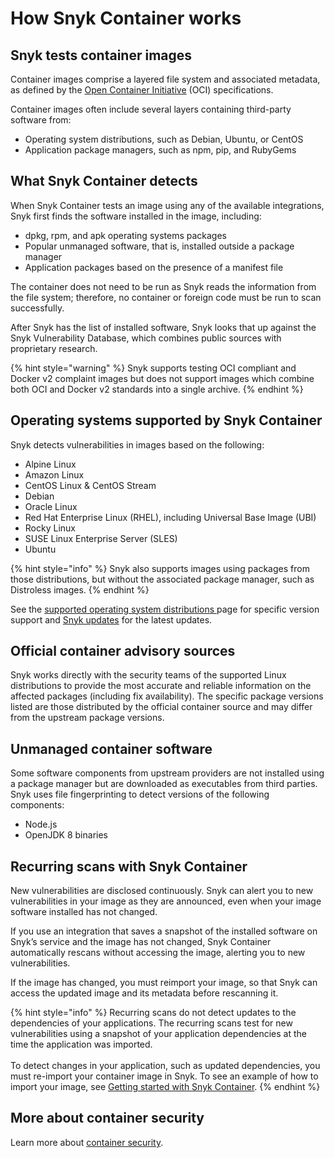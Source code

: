 # How Snyk Container works

## Snyk tests container images

Container images comprise a layered file system and associated metadata, as defined by the [Open Container Initiative](https://opencontainers.org) (OCI) specifications.

Container images often include several layers containing third-party software from:

* Operating system distributions, such as Debian, Ubuntu, or CentOS
* Application package managers, such as npm, pip, and RubyGems

## What Snyk Container detects

When Snyk Container tests an image using any of the available integrations, Snyk first finds the software installed in the image, including:

* dpkg, rpm, and apk operating systems packages
* Popular unmanaged software, that is, installed outside a package manager
* Application packages based on the presence of a manifest file

The container does not need to be run as Snyk reads the information from the file system; therefore, no container or foreign code must be run to scan successfully.

After Snyk has the list of installed software, Snyk looks that up against the Snyk Vulnerability Database, which combines public sources with proprietary research.

{% hint style="warning" %}
Snyk supports testing OCI compliant and Docker v2 complaint images but does not support images which combine both OCI and Docker v2 standards into a single archive.
{% endhint %}

## Operating systems supported by Snyk Container

Snyk detects vulnerabilities in images based on the following:

* Alpine Linux
* Amazon Linux
* CentOS Linux & CentOS Stream
* Debian
* Oracle Linux
* Red Hat Enterprise Linux (RHEL), including Universal Base Image (UBI)
* Rocky Linux
* SUSE Linux Enterprise Server (SLES)
* Ubuntu

{% hint style="info" %}
Snyk also supports images using packages from those distributions, but without the associated package manager, such as Distroless images.
{% endhint %}

See the [supported operating system distributions ](supported-operating-system-distributions.md)page for specific version support and  [Snyk updates](https://updates.snyk.io) for the latest updates.

## Official container advisory sources

Snyk works directly with the security teams of the supported Linux distributions to provide the most accurate and reliable information on the affected packages (including fix availability). The specific package versions listed are those distributed by the official container source and may differ from the upstream package versions.

## Unmanaged container software

Some software components from upstream providers are not installed using a package manager but are downloaded as executables from third parties. Snyk uses file fingerprinting to detect versions of the following components:

* Node.js
* OpenJDK 8 binaries

## Recurring scans with Snyk Container

New vulnerabilities are disclosed continuously. Snyk can alert you to new vulnerabilities in your image as they are announced, even when your image software installed has not changed.

If you use an integration that saves a snapshot of the installed software on Snyk’s service and the image has not changed, Snyk Container automatically rescans without accessing the image, alerting you to new vulnerabilities.

If the image has changed, you must reimport your image, so that Snyk can access the updated image and its metadata before rescanning it.&#x20;

{% hint style="info" %}
Recurring scans do not detect updates to the dependencies of your applications. The recurring scans test for new vulnerabilities using a snapshot of your application dependencies at the time the application was imported.\
\
To detect changes in your application, such as updated dependencies, you must re-import your container image in Snyk. To see an example of how to import your image, see [Getting started with Snyk Container](../getting-started-with-snyk-container.md).
{% endhint %}

## More about container security

Learn more about [container security](https://snyk.io/learn/container-security/).
